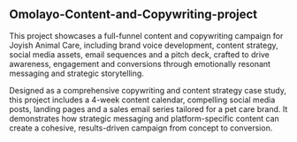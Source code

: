 ## Omolayo-Content-and-Copywriting-project
This project showcases a full-funnel content and copywriting campaign for Joyish Animal Care, including brand voice development, content strategy, social media assets, email sequences and a pitch deck, crafted to drive awareness, engagement and conversions through emotionally resonant messaging and strategic storytelling.

Designed as a comprehensive copywriting and content strategy case study, this project includes a 4-week content calendar, compelling social media posts, landing pages and a sales email series tailored for a pet care brand. It demonstrates how strategic messaging and platform-specific content can create a cohesive, results-driven campaign from concept to conversion. 
